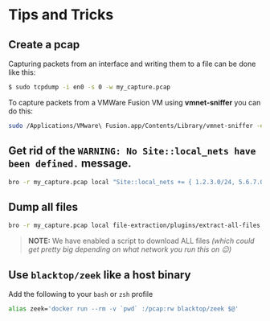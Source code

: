# Tips and Tricks

## Create a pcap

Capturing packets from an interface and writing them to a file can be done like this:

``` bash
$ sudo tcpdump -i en0 -s 0 -w my_capture.pcap
```

To capture packets from a VMWare Fusion VM using **vmnet-sniffer** you can do this:

``` bash
sudo /Applications/VMware\ Fusion.app/Contents/Library/vmnet-sniffer -e -w my_capture.pcap vmnet8
```

## Get rid of the `WARNING: No Site::local_nets have been defined.` message.

``` bash
bro -r my_capture.pcap local "Site::local_nets += { 1.2.3.0/24, 5.6.7.0/24 }"
```

## Dump all files

``` bash
bro -r my_capture.pcap local file-extraction/plugins/extract-all-files.zeek
```

> **NOTE:** We have enabled a script to download ALL files *(which could get pretty big depending on what network you run this on :wink:)*

## Use `blacktop/zeek` like a host binary

Add the following to your `bash` or `zsh` profile

``` bash
alias zeek='docker run --rm -v `pwd` :/pcap:rw blacktop/zeek $@'
```

